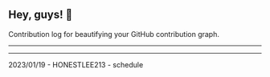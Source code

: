## Hey, guys! 👋

Contribution log for beautifying your GitHub contribution graph.

---



---

2023/01/19 - HONESTLEE213 - schedule